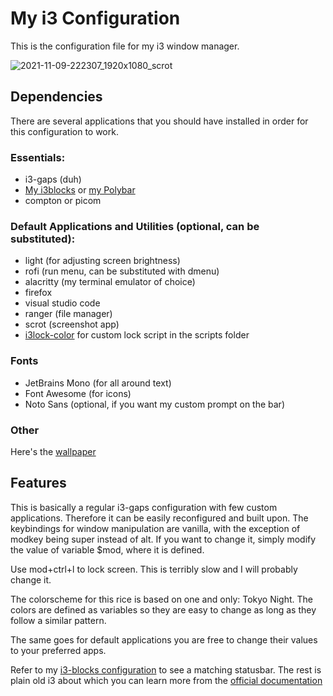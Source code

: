 # My i3 Configuration
This is the configuration file for my i3 window manager.

![2021-11-09-222307_1920x1080_scrot](https://user-images.githubusercontent.com/82287873/141136285-623f9a1a-5732-42ad-848e-e92c5474a1d6.png)

## Dependencies
There are several applications that you should have installed in order for this
configuration to work.

### Essentials:
* i3-gaps (duh)
* [My i3blocks](https://github.com/CondensedMilk7/i3blocks) 
or [my Polybar](https://github.com/CondensedMilk7/polybar)
* compton or picom

### Default Applications and Utilities (optional, can be substituted):
* light (for adjusting screen brightness)
* rofi (run menu, can be substituted with dmenu)
* alacritty (my terminal emulator of choice)
* firefox
* visual studio code
* ranger (file manager)
* scrot (screenshot app)
* [i3lock-color](https://github.com/Raymo111/i3lock-color)
for custom lock script in the scripts folder

### Fonts
* JetBrains Mono (for all around text)
* Font Awesome (for icons)
* Noto Sans (optional, if you want my custom prompt on the bar)

### Other
Here's the [wallpaper](https://unsplash.com/photos/oCZHIa1D4EU)

## Features
This is basically a regular i3-gaps configuration with few custom applications.
Therefore it can be easily reconfigured and built upon. The keybindings for window
manipulation are vanilla, with the exception of modkey being super instead of alt.
If you want to change it, simply modify the value of variable $mod, where it is defined.

Use mod+ctrl+l to lock screen. This is terribly slow and I will probably change it.

The colorscheme for this rice is based on one and only: Tokyo Night. The colors are 
defined as variables so they are easy to change as long as they follow a similar pattern.

The same goes for default applications you are free to change their values to your
preferred apps.

Refer to my [i3-blocks configuration](https://github.com/CondensedMilk7/i3blocks) 
to see a matching statusbar. The rest is plain old
i3 about which you can learn more from the 
[official documentation](https://i3wm.org/docs/)
